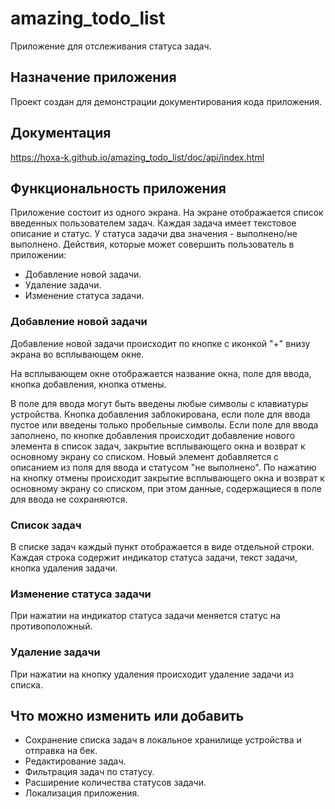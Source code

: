 # amazing_todo_list

Приложение для отслеживания статуса задач.

## Назначение приложения

Проект создан для демонстрации документирования кода приложения.

## Документация

https://hoxa-k.github.io/amazing_todo_list/doc/api/index.html

## Функциональность приложения

Приложение состоит из одного экрана. На экране отображается список введенных пользователем задач.
Каждая задача имеет текстовое описание и статус. У статуса задачи два значения - выполнено/не выполнено.
Действия, которые может совершить пользователь в приложении: 
- Добавление новой задачи.
- Удаление задачи.
- Изменение статуса задачи.

### Добавление новой задачи
Добавление новой задачи происходит по кнопке с иконкой "+" внизу экрана во всплывающем окне. 

На всплывающем окне отображается название окна, поле для ввода, кнопка добавления, кнопка отмены. 

В поле для ввода могут быть введены любые символы с клавиатуры устройства. Кнопка добавления заблокирована, если
поле для ввода пустое или введены только пробельные символы. Если поле для ввода заполнено, по кнопке добавления 
происходит добавление нового элемента в список задач, закрытие всплывающего окна и возврат к основному 
экрану со списком. Новый элемент добавляется с описанием из поля для ввода и статусом "не выполнено". 
По нажатию на кнопку отмены происходит закрытие всплывающего окна и возврат к основному
экрану со списком, при этом данные, содержащиеся в поле для ввода не сохраняются.

### Список задач
В списке задач каждый пункт отображается в виде отдельной строки. Каждая строка содержит индикатор статуса задачи,
текст задачи, кнопка удаления задачи. 

### Изменение статуса задачи
При нажатии на индикатор статуса задачи меняется статус на противоположный. 

### Удаление задачи
При нажатии на кнопку удаления происходит удаление задачи из списка.

## Что можно изменить или добавить
- Сохранение списка задач в локальное хранилище устройства и отправка на бек.
- Редактирование задач.
- Фильтрация задач по статусу.
- Расширение количества статусов задачи.
- Локализация приложения.

